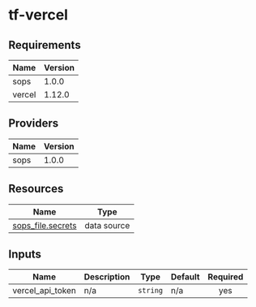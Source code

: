 # tf-vercel


<!-- BEGIN_TF_DOCS -->
## Requirements

| Name | Version |
|------|---------|
| sops | 1.0.0 |
| vercel | 1.12.0 |

## Providers

| Name | Version |
|------|---------|
| sops | 1.0.0 |

## Resources

| Name | Type |
|------|------|
| [sops_file.secrets](https://registry.terraform.io/providers/carlpett/sops/1.0.0/docs/data-sources/file) | data source |

## Inputs

| Name | Description | Type | Default | Required |
|------|-------------|------|---------|:--------:|
| vercel\_api\_token | n/a | `string` | n/a | yes |
<!-- END_TF_DOCS -->
